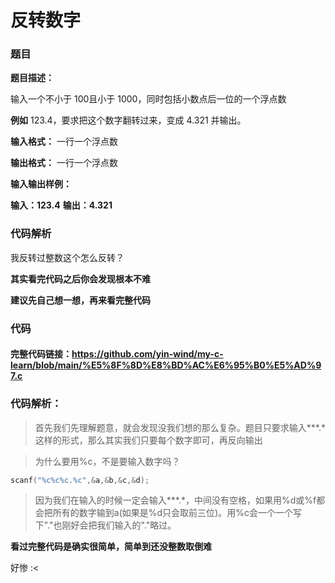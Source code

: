 # 反转数字

### 题目

**题目描述：**

输入一个不小于 100且小于 1000，同时包括小数点后一位的一个浮点数

**例如**
123.4，要求把这个数字翻转过来，变成 4.321 并输出。

**输入格式：**
一行一个浮点数

**输出格式：**
一行一个浮点数

**输入输出样例：**

**输入：123.4**			**输出：4.321**





### 代码解析

我反转过整数这个怎么反转？

**其实看完代码之后你会发现根本不难**

**建议先自己想一想，再来看完整代码**

### 代码

#### 完整代码链接：https://github.com/yin-wind/my-c-learn/blob/main/%E5%8F%8D%E8%BD%AC%E6%95%B0%E5%AD%97.c







### 代码解析：



> 首先我们先理解题意，就会发现没我们想的那么复杂。题目只要求输入\*\*\*.\*这样的形式，那么其实我们只要每个数字即可，再反向输出



> 为什么要用%c，不是要输入数字吗？

```c
scanf("%c%c%c.%c",&a,&b,&c,&d);
```

> 因为我们在输入的时候一定会输入\*\*\*.\*，中间没有空格，如果用%d或%f都会把所有的数字输到a(如果是%d只会取前三位)。用%c会一个一个写下"."也刚好会把我们输入的"."略过。





**看过完整代码是确实很简单，简单到还没整数取倒难**

好惨  :<

